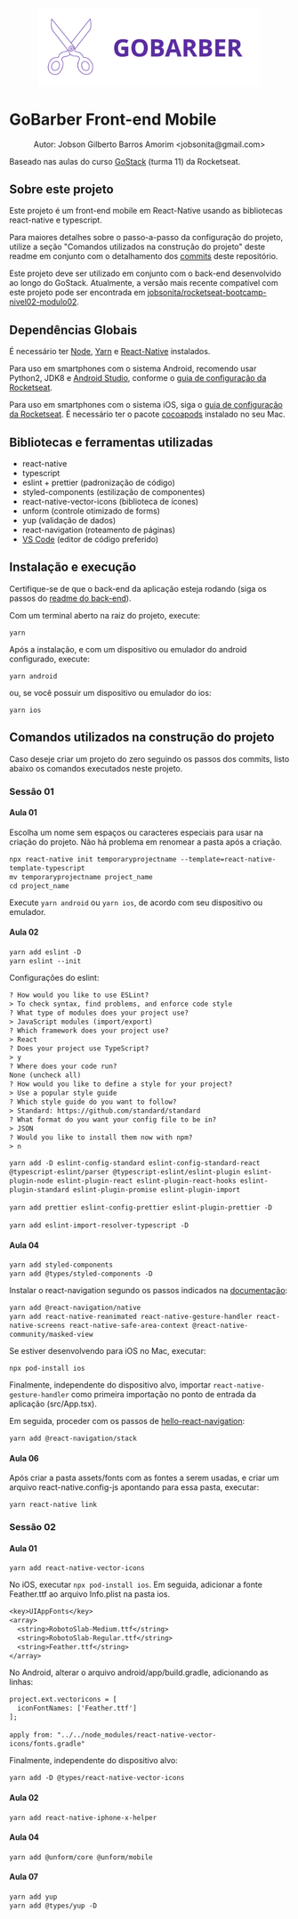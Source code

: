 <p align="center"><img alt="Logotipo do Projeto" title="GoBarber" src=".github/logo.svg" width="400px" /></p>

# GoBarber Front-end Mobile

<p align="center">Autor: Jobson Gilberto Barros Amorim &lt;jobsonita@gmail.com&gt;</p>

Baseado nas aulas do curso [GoStack](https://rocketseat.com.br/gostack) (turma 11) da Rocketseat.

## Sobre este projeto

Este projeto é um front-end mobile em React-Native usando as bibliotecas react-native e typescript.

Para maiores detalhes sobre o passo-a-passo da configuração do projeto, utilize a seção "Comandos utilizados na construção do projeto" deste readme em conjunto com o detalhamento dos [commits](https://github.com/jobsonita/rocketseat-bootcamp-nivel03-modulo03/commits/master) deste repositório.

Este projeto deve ser utilizado em conjunto com o back-end desenvolvido ao longo do GoStack. Atualmente, a versão mais recente compatível com este projeto pode ser encontrada em [jobsonita/rocketseat-bootcamp-nivel02-modulo02](https://github.com/jobsonita/rocketseat-bootcamp-nivel02-modulo02/tree/699df6e5a57c7e9d9013318d06fb108ec91a83d1).

## Dependências Globais

É necessário ter [Node](https://github.com/nvm-sh/nvm), [Yarn](https://yarnpkg.com) e [React-Native](https://reactnative.dev) instalados.

Para uso em smartphones com o sistema Android, recomendo usar Python2, JDK8 e [Android Studio](https://developer.android.com/studio), conforme o [guia de configuração da Rocketseat](https://react-native.rocketseat.dev).

Para uso em smartphones com o sistema iOS, siga o [guia de configuração da Rocketseat](https://react-native.rocketseat.dev). É necessário ter o pacote [cocoapods](https://cocoapods.org) instalado no seu Mac.

## Bibliotecas e ferramentas utilizadas

- react-native
- typescript
- eslint + prettier (padronização de código)
- styled-components (estilização de componentes)
- react-native-vector-icons (biblioteca de ícones)
- unform (controle otimizado de forms)
- yup (validação de dados)
- react-navigation (roteamento de páginas)
- [VS Code](https://code.visualstudio.com) (editor de código preferido)

## Instalação e execução

Certifique-se de que o back-end da aplicação esteja rodando (siga os passos do [readme do back-end](https://github.com/jobsonita/rocketseat-bootcamp-nivel02-modulo02/blob/nivel03modulo02/readme.md)).

Com um terminal aberto na raiz do projeto, execute:

```
yarn
```

Após a instalação, e com um dispositivo ou emulador do android configurado, execute:

```
yarn android
```

ou, se você possuir um dispositivo ou emulador do ios:

```
yarn ios
```

## Comandos utilizados na construção do projeto

Caso deseje criar um projeto do zero seguindo os passos dos commits, listo abaixo os comandos executados neste projeto.

### Sessão 01

#### Aula 01

Escolha um nome sem espaços ou caracteres especiais para usar na criação do projeto.
Não há problema em renomear a pasta após a criação.

```
npx react-native init temporaryprojectname --template=react-native-template-typescript
mv temporaryprojectname project_name
cd project_name
```

Execute `yarn android` ou `yarn ios`, de acordo com seu dispositivo ou emulador.

#### Aula 02

```
yarn add eslint -D
yarn eslint --init
```

Configurações do eslint:

```
? How would you like to use ESLint?
> To check syntax, find problems, and enforce code style
? What type of modules does your project use?
> JavaScript modules (import/export)
? Which framework does your project use?
> React
? Does your project use TypeScript?
> y
? Where does your code run?
None (uncheck all)
? How would you like to define a style for your project?
> Use a popular style guide
? Which style guide do you want to follow?
> Standard: https://github.com/standard/standard
? What format do you want your config file to be in?
> JSON
? Would you like to install them now with npm?
> n
```

```
yarn add -D eslint-config-standard eslint-config-standard-react @typescript-eslint/parser @typescript-eslint/eslint-plugin eslint-plugin-node eslint-plugin-react eslint-plugin-react-hooks eslint-plugin-standard eslint-plugin-promise eslint-plugin-import

yarn add prettier eslint-config-prettier eslint-plugin-prettier -D

yarn add eslint-import-resolver-typescript -D
```

#### Aula 04

```
yarn add styled-components
yarn add @types/styled-components -D
```

Instalar o react-navigation segundo os passos indicados na [documentação](https://reactnavigation.org/docs/getting-started/):

```
yarn add @react-navigation/native
yarn add react-native-reanimated react-native-gesture-handler react-native-screens react-native-safe-area-context @react-native-community/masked-view
```

Se estiver desenvolvendo para iOS no Mac, executar:

```
npx pod-install ios
```

Finalmente, independente do dispositivo alvo, importar `react-native-gesture-handler` como primeira importação no ponto de entrada da aplicação (src/App.tsx).

Em seguida, proceder com os passos de [hello-react-navigation](https://reactnavigation.org/docs/hello-react-navigation):

```
yarn add @react-navigation/stack
```

#### Aula 06

Após criar a pasta assets/fonts com as fontes a serem usadas, e criar um arquivo react-native.config-js apontando para essa pasta, executar:

```
yarn react-native link
```

### Sessão 02

#### Aula 01

```
yarn add react-native-vector-icons
```

No iOS, executar `npx pod-install ios`. Em seguida, adicionar a fonte Feather.ttf ao arquivo Info.plist na pasta ios.

```
<key>UIAppFonts</key>
<array>
  <string>RobotoSlab-Medium.ttf</string>
  <string>RobotoSlab-Regular.ttf</string>
  <string>Feather.ttf</string>
</array>
```

No Android, alterar o arquivo android/app/build.gradle, adicionando as linhas:

```
project.ext.vectoricons = [
  iconFontNames: ['Feather.ttf']
];

apply from: "../../node_modules/react-native-vector-icons/fonts.gradle"
```

Finalmente, independente do dispositivo alvo:

```
yarn add -D @types/react-native-vector-icons
```

#### Aula 02

```
yarn add react-native-iphone-x-helper
```

#### Aula 04

```
yarn add @unform/core @unform/mobile
```

#### Aula 07

```
yarn add yup
yarn add @types/yup -D
```
